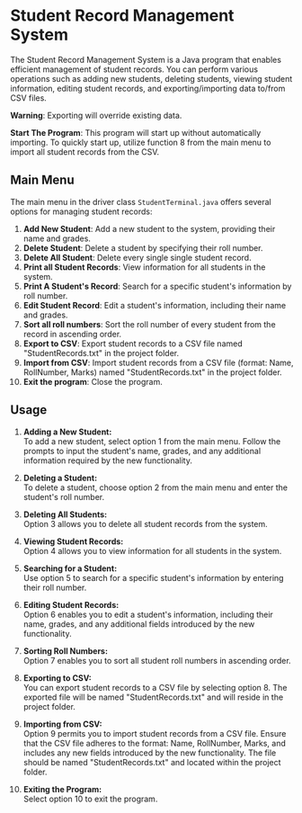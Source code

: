 # Student Record Management System

The Student Record Management System is a Java program that enables efficient management of student records. You can perform various operations such as adding new students, deleting students, viewing student information, editing student records, and exporting/importing data to/from CSV files.

**Warning**: Exporting will override existing data.

**Start The Program**: This program will start up without automatically importing. To quickly start up, utilize function 8 from the main menu to import all student records from the CSV. 

## Main Menu

The main menu in the driver class `StudentTerminal.java` offers several options for managing student records:

1. **Add New Student**: Add a new student to the system, providing their name and grades.
2. **Delete Student**: Delete a student by specifying their roll number.
3. **Delete All Student**: Delete every single single student record.
4. **Print all Student Records**: View information for all students in the system.
5. **Print A Student's Record**: Search for a specific student's information by roll number.
6. **Edit Student Record**: Edit a student's information, including their name and grades.
7. **Sort all roll numbers**: Sort the roll number of every student from the record in ascending order. 
8. **Export to CSV**: Export student records to a CSV file named "StudentRecords.txt" in the project folder.
9. **Import from CSV**: Import student records from a CSV file (format: Name, RollNumber, Marks) named "StudentRecords.txt" in the project folder.
10. **Exit the program**: Close the program.

## Usage

1. **Adding a New Student:**  
   To add a new student, select option 1 from the main menu. Follow the prompts to input the student's name, grades, and any additional information required by the new functionality.

2. **Deleting a Student:**  
   To delete a student, choose option 2 from the main menu and enter the student's roll number.

3. **Deleting All Students:**  
   Option 3 allows you to delete all student records from the system.

4. **Viewing Student Records:**  
   Option 4 allows you to view information for all students in the system.

5. **Searching for a Student:**  
   Use option 5 to search for a specific student's information by entering their roll number.

6. **Editing Student Records:**  
   Option 6 enables you to edit a student's information, including their name, grades, and any additional fields introduced by the new functionality.

7. **Sorting Roll Numbers:**  
   Option 7 enables you to sort all student roll numbers in ascending order.

8. **Exporting to CSV:**  
   You can export student records to a CSV file by selecting option 8. The exported file will be named "StudentRecords.txt" and will reside in the project folder.

9. **Importing from CSV:**  
   Option 9 permits you to import student records from a CSV file. Ensure that the CSV file adheres to the format: Name, RollNumber, Marks, and includes any new fields introduced by the new functionality. The file should be named "StudentRecords.txt" and located within the project folder.

10. **Exiting the Program:**  
    Select option 10 to exit the program.
